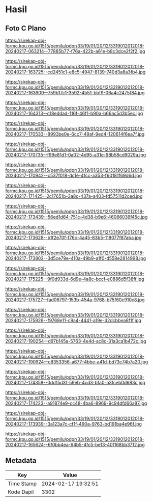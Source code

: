 # Hasil

## Foto C Plano

https://sirekap-obj-formc.kpu.go.id/1515/pemilu/pdpr/33/19/01/20/12/3319012012018-20240217-063214--77885b77-f76a-422b-a61e-b8c3dce2f2f2.jpg

https://sirekap-obj-formc.kpu.go.id/1515/pemilu/pdpr/33/19/01/20/12/3319012012018-20240217-163725--cd2451c1-e8c5-4947-8139-740d3a8a3fb4.jpg

https://sirekap-obj-formc.kpu.go.id/1515/pemilu/pdpr/33/19/01/20/12/3319012012018-20240217-163909--759b17c1-3592-4b51-bbf9-06a4c2475f84.jpg

https://sirekap-obj-formc.kpu.go.id/1515/pemilu/pdpr/33/19/01/20/12/3319012012018-20240217-164313--c18eddad-116f-46f1-b90a-b66ac5d3b5ec.jpg

https://sirekap-obj-formc.kpu.go.id/1515/pemilu/pdpr/33/19/01/20/12/3319012012018-20240217-170533--8993be0e-6cc7-49af-9ed4-120614f6ea7f.jpg

https://sirekap-obj-formc.kpu.go.id/1515/pemilu/pdpr/33/19/01/20/12/3319012012018-20240217-170735--f99e81d1-0a02-4d95-a31e-98b58cd9029a.jpg

https://sirekap-obj-formc.kpu.go.id/1515/pemilu/pdpr/33/19/01/20/12/3319012012018-20240217-170942--c537f018-dc1e-4fcc-a353-f60181f69d6d.jpg

https://sirekap-obj-formc.kpu.go.id/1515/pemilu/pdpr/33/19/01/20/12/3319012012018-20240217-171425--2c17651b-3a8c-437a-a403-fd57511d2ced.jpg

https://sirekap-obj-formc.kpu.go.id/1515/pemilu/pdpr/33/19/01/20/12/3319012012018-20240217-173439--56ed1d64-751c-4d38-b9e6-46066039f45c.jpg

https://sirekap-obj-formc.kpu.go.id/1515/pemilu/pdpr/33/19/01/20/12/3319012012018-20240217-173628--b1f2e70f-f76c-4a45-83b5-118077f87aba.jpg

https://sirekap-obj-formc.kpu.go.id/1515/pemilu/pdpr/33/19/01/20/12/3319012012018-20240217-173802--3d5ce79e-410a-49b9-a1f0-d558e2814998.jpg

https://sirekap-obj-formc.kpu.go.id/1515/pemilu/pdpr/33/19/01/20/12/3319012012018-20240217-175225--9f0d933d-6d9e-4a8c-bccf-e0886d5f38ff.jpg

https://sirekap-obj-formc.kpu.go.id/1515/pemilu/pdpr/33/19/01/20/12/3319012012018-20240217-175727--fad06797-153b-454a-9768-b75f60c910c8.jpg

https://sirekap-obj-formc.kpu.go.id/1515/pemilu/pdpr/33/19/01/20/12/3319012012018-20240217-175926--f9768e11-c9a4-4441-a19e-d2dcbbea8f1f.jpg

https://sirekap-obj-formc.kpu.go.id/1515/pemilu/pdpr/33/19/01/20/12/3319012012018-20240217-190254--d97b145a-5763-4e4d-ac8c-31a3ca1b472c.jpg

https://sirekap-obj-formc.kpu.go.id/1515/pemilu/pdpr/33/19/01/20/12/3319012012018-20240217-190924--c8353356-a677-4bbe-a41d-bd73c74b7a20.jpg

https://sirekap-obj-formc.kpu.go.id/1515/pemilu/pdpr/33/19/01/20/12/3319012012018-20240217-174358--0dd15d3f-59eb-4cd3-bfa0-a3fceb0d683c.jpg

https://sirekap-obj-formc.kpu.go.id/1515/pemilu/pdpr/33/19/01/20/12/3319012012018-20240217-174223--a91874e9-cc48-4ba6-8969-9c94dfd66a87.jpg

https://sirekap-obj-formc.kpu.go.id/1515/pemilu/pdpr/33/19/01/20/12/3319012012018-20240217-173939--3a123a7c-cf1f-490a-9763-bd191ba4e96f.jpg

https://sirekap-obj-formc.kpu.go.id/1515/pemilu/pdpr/33/19/01/20/12/3319012012018-20240217-165624--6f0bb4ea-64b5-4fc5-be13-40f168bb3712.jpg


## Metadata

| Key        | Value               |
| ---------- | ------------------- |
| Time Stamp | 2024-02-17 19:32:51 |
| Kode Dapil | 3302                |



